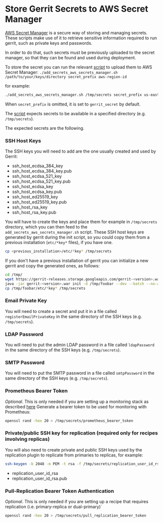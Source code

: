 # Store Gerrit Secrets to AWS Secret Manager

[AWS Secret Manager](https://aws.amazon.com/secrets-manager/) is a secure way of
storing and managing secrets. These scripts make use of it to retrieve sensitive information
required to run gerrit, such as private keys and passwords.

In order to do that, such secrets must be previously uploaded to the secret manager, so that
they can be found and used during deployment.

To store the secret you can run the relevant [script](gerrit/add_secrets_aws_secrets_manager.sh) to
upload them to AWS Secret Manager:
`./add_secrets_aws_secrets_manager.sh /path/to/your/keys/directory secret_prefix aws-region-id`

for example:

```bash
./add_secrets_aws_secrets_manager.sh /tmp/secrets secret_prefix us-east-1`
```

When `secret_prefix` is omitted, it is set to `gerrit_secret` by default.

The [script](gerrit/add_secrets_aws_secrets_manager.sh) expects secrets to be available in a
specified directory (e.g. `/tmp/secrets`).

The expected secrets are the following.

### SSH Host Keys

The SSH keys you will need to add are the one usually created and used by Gerrit:
* ssh_host_ecdsa_384_key
* ssh_host_ecdsa_384_key.pub
* ssh_host_ecdsa_521_key
* ssh_host_ecdsa_521_key.pub
* ssh_host_ecdsa_key
* ssh_host_ecdsa_key.pub
* ssh_host_ed25519_key
* ssh_host_ed25519_key.pub
* ssh_host_rsa_key
* ssh_host_rsa_key.pub

You will have to create the keys and place them for example in `/tmp/secrets` directory,
which you can then feed to the `add_secrets_aws_secrets_manager.sh` script.
These SSH host keys are generated by gerrit during the init script, so you could copy them
from a previous installation (`etc/*key*` files), if you have one.

 ```bash
 cp <previous_installation>/etc/*key* /tmp/secrets
 ```

 If you don't have a previous installation of gerrit you can initialize a new gerrit and copy the
 generated ones, as follows:

 ```bash
cd /tmp/
wget https://gerrit-releases.storage.googleapis.com/gerrit-<version>.war
java -jar gerrit-<version>.war init -d /tmp/foobar --dev --batch --no-auto-start
cp /tmp/foobar/etc/*key* /tmp/secrets
```

### Email Private Key

You will need to create a secret and put it in a file called `registerEmailPrivateKey`
in the same directory of the SSH keys (e.g. `/tmp/secrets`).

### LDAP Password

You will need to put the admin LDAP password in a file called `ldapPassword`
in the same directory of the SSH keys (e.g. `/tmp/secrets`).

### SMTP Password

You will need to put the SMTP password in a file called `smtpPassword`
in the same directory of the SSH keys (e.g. `/tmp/secrets`).

### Prometheus Bearer Token

*Optional*. This is only needed if you are setting up a monitoring stack as
described [here](monitoring/README.md)
Generate a bearer token to be used for monitoring with Prometheus:

```bash
openssl rand -hex 20 > /tmp/secrets/prometheus_bearer_token
```

### Private/public SSH key for replication (required only for recipes involving replicas)

You will also need to create private and public SSH keys used by the replication plugin to replicate
from primaries to replicas, for example:

```bash
ssh-keygen -b 2048 -m PEM -t rsa -f /tmp/secrets/replication_user_id_rsa -q -N ""
```

* replication_user_id_rsa
* replication_user_id_rsa.pub

### Pull-Replication Bearer Token Authentication

*Optional*. This is only needed if you are setting up a recipe that requires replication 
(i.e. primary-replica or dual-primary)`

```bash
openssl rand -hex 20 > /tmp/secrets/pull_replication_bearer_token
```
